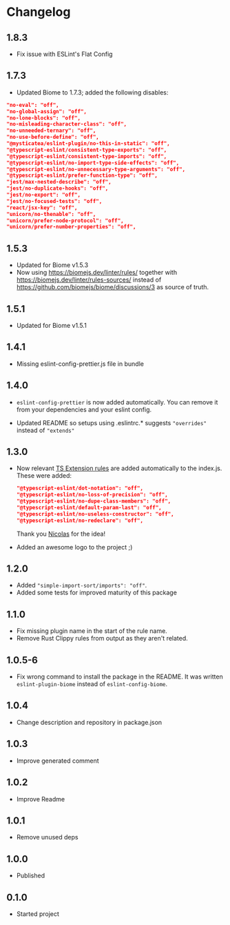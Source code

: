 # Changelog

## 1.8.3

- Fix issue with ESLint's Flat Config

## 1.7.3

- Updated Biome to 1.7.3; added the following disables:

```json
"no-eval": "off",
"no-global-assign": "off",
"no-lone-blocks": "off",
"no-misleading-character-class": "off",
"no-unneeded-ternary": "off",
"no-use-before-define": "off",
"@mysticatea/eslint-plugin/no-this-in-static": "off",
"@typescript-eslint/consistent-type-exports": "off",
"@typescript-eslint/consistent-type-imports": "off",
"@typescript-eslint/no-import-type-side-effects": "off",
"@typescript-eslint/no-unnecessary-type-arguments": "off",
"@typescript-eslint/prefer-function-type": "off",
"jest/max-nested-describe": "off",
"jest/no-duplicate-hooks": "off",
"jest/no-export": "off",
"jest/no-focused-tests": "off",
"react/jsx-key": "off",
"unicorn/no-thenable": "off",
"unicorn/prefer-node-protocol": "off",
"unicorn/prefer-number-properties": "off",
```

## 1.5.3

- Updated for Biome v1.5.3
- Now using https://biomejs.dev/linter/rules/ together with https://biomejs.dev/linter/rules-sources/ instead of https://github.com/biomejs/biome/discussions/3 as source of truth.

## 1.5.1

- Updated for Biome v1.5.1

## 1.4.1

- Missing eslint-config-prettier.js file in bundle

## 1.4.0

- `eslint-config-prettier` is now added automatically. You can remove it from your dependencies and your eslint config.

- Updated README so setups using .eslintrc.* suggests `"overrides"` instead of `"extends"`

## 1.3.0

- Now relevant [TS Extension rules](https://typescript-eslint.io/rules/#extension-rules) are added automatically to the index.js. These were added:

    ```json
    "@typescript-eslint/dot-notation": "off",
    "@typescript-eslint/no-loss-of-precision": "off",
    "@typescript-eslint/no-dupe-class-members": "off",
    "@typescript-eslint/default-param-last": "off",
    "@typescript-eslint/no-useless-constructor": "off",
    "@typescript-eslint/no-redeclare": "off",
    ```

    Thank you [Nicolas](https://discord.com/channels/1132231889290285117/1132231889911029825/1187781046167666790) for the idea!
- Added an awesome logo to the project ;)

## 1.2.0

- Added `"simple-import-sort/imports": "off"`.
- Added some tests for improved maturity of this package

## 1.1.0

- Fix missing plugin name in the start of the rule name.
- Remove Rust Clippy rules from output as they aren't related.

## 1.0.5-6

- Fix wrong command to install the package in the README. It was written `eslint-plugin-biome` instead of `eslint-config-biome`.

## 1.0.4

- Change description and repository in package.json

## 1.0.3

- Improve generated comment

## 1.0.2

- Improve Readme

## 1.0.1

- Remove unused deps

## 1.0.0

- Published

## 0.1.0

- Started project
